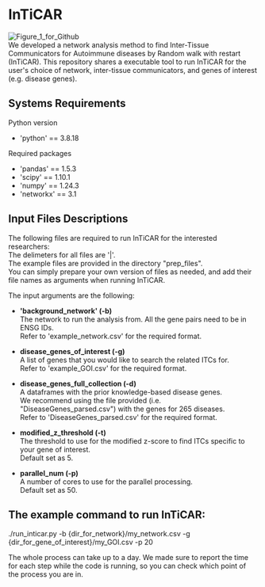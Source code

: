# InTiCAR

![Figure_1_for_Github](https://github.com/user-attachments/assets/5964d5aa-7665-40fc-be30-f144db5db6f2)
</br>
We developed a network analysis method to find Inter-Tissue Communicators for Autoimmune diseases by Random walk with restart (InTiCAR).
This repository shares a executable tool to run InTiCAR for the user's choice of network, inter-tissue communicators, and genes of interest (e.g. disease genes).

## Systems Requirements

Python version

- 'python' == 3.8.18

Required packages

- 'pandas' == 1.5.3
- 'scipy' == 1.10.1
- 'numpy' == 1.24.3
- 'networkx' == 3.1

## Input Files Descriptions

The following files are required to run InTiCAR for the interested researchers: </br>
The delimeters for all files are '|'. </br>
The example files are provided in the directory "prep_files". </br>
You can simply prepare your own version of files as needed, and add their file names as arguments when running InTiCAR.

The input arguments are the following:

- <strong>'background_network' (-b)</strong> </br> The network to run the analysis from. All the gene pairs need to be in ENSG IDs. </br> Refer to 'example_network.csv' for the required format.

- <strong>disease_genes_of_interest (-g)</strong> </br> A list of genes that you would like to search the related ITCs for. </br> Refer to 'example_GOI.csv' for the required format.

- <strong>disease_genes_full_collection (-d)</strong> </br> A dataframes with the prior knowledge-based disease genes. </br> We recommend using the file provided (i.e. "DiseaseGenes_parsed.csv") with the genes for 265 diseases. </br> Refer to 'DiseaseGenes_parsed.csv' for the required format.

- <strong>modified_z_threshold (-t)</strong> </br> The threshold to use for the modified z-score to find ITCs specific to your gene of interest. </br> Default set as 5.

- <strong>parallel_num (-p)</strong> </br> A number of cores to use for the parallel processing. </br> Default set as 50.
  </br>

## The example command to run InTiCAR: </br>

./run_inticar.py -b {dir_for_network}/my_network.csv -g {dir_for_gene_of_interest}/my_GOI.csv -p 20

The whole process can take up to a day. We made sure to report the time for each step while the code is running, so you can check which point of the process you are in.
